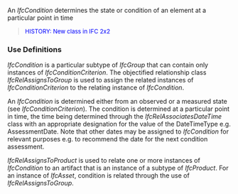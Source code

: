 ﻿An _IfcCondition_ determines the state or condition of an element at a particular point in time

> <font color="#0000FF" size="-1">HISTORY: New class in IFC
		2x2</font>

### Use Definitions
_IfcCondition_ is a particular subtype of _IfcGroup_ that can contain only instances of _IfcConditionCriterion_. The objectified relationship class _IfcRelAssignsToGroup_ is used to assign the related instances of _IfcConditionCriterion_ to the relating instance of _IfcCondition_.

An _IfcCondition_ is determined either from an observed or a measured state (see _IfcConditionCriterion_). The condition is determined at a particular point in time, the time being determined through the _IfcRelAssociatesDateTime_ class with an appropriate designation for the value of the DateTimeType e.g. AssessmentDate. Note that other dates may be assigned to _IfcCondition_ for relevant purposes e.g. to recommend the date for the next condition assessment.

_IfcRelAssignsToProduct_ is used to relate one or more instances of _IfcCondition_ to an artifact that is an instance of a subtype of _IfcProduct_. For an instance of _IfcAsset_, condition is related through the use of _IfcRelAssignsToGroup_.